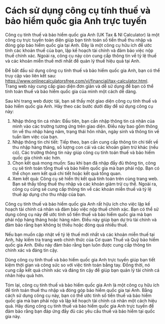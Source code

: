 Cách sử dụng công cụ tính thuế và bảo hiểm quốc gia Anh trực tuyến
==================================================================

Công cụ tính thuế và bảo hiểm quốc gia Anh (UK Tax &amp; NI Calculator) là một công cụ trực tuyến toàn diện giúp bạn tính toán số tiền thuế thu nhập và đóng góp bảo hiểm quốc gia tại Anh. Đây là một công cụ hữu ích để ước tính các khoản thuế của bạn, lập kế hoạch tài chính và đảm bảo việc nộp thuế chính xác. Ngoài ra, công cụ này còn cung cấp thông tin về tỷ lệ thuế và các khoản miễn thuế mới nhất để quản lý thuế hiệu quả tại Anh.

Để bắt đầu sử dụng công cụ tính thuế và bảo hiểm quốc gia Anh, bạn có thể truy cập vào liên kết sau: <https://www.onlinecalculatorsfree.com/vi/financial/tax-calculator.html>. Trang web này cung cấp giao diện đơn giản và dễ sử dụng để bạn có thể tính toán thuế và bảo hiểm quốc gia của mình một cách dễ dàng.

Sau khi trang web được tải, bạn sẽ thấy một giao diện công cụ tính thuế và bảo hiểm quốc gia Anh. Hãy theo các bước dưới đây để sử dụng công cụ này:

1. Nhập thông tin cá nhân: Đầu tiên, bạn cần nhập thông tin cá nhân của mình vào các trường tương ứng trên giao diện. Điều này bao gồm thông tin về thu nhập hàng năm, trạng thái hôn nhân, ngày sinh và thông tin về tuần làm việc của bạn.
2. Nhập thông tin chi tiết: Tiếp theo, bạn cần cung cấp thông tin chi tiết về thu nhập hàng tháng, số lượng con cái và các khoản giảm trừ khác (nếu có). Các trường thông tin này giúp công cụ tính toán thuế và bảo hiểm quốc gia chính xác hơn.
3. Chọn kết quả mong muốn: Sau khi bạn đã nhập đầy đủ thông tin, công cụ sẽ tính toán tổng thuế và bảo hiểm quốc gia mà bạn phải nộp. Bạn có thể chọn xem kết quả chi tiết hoặc kết quả tổng quan.
4. Xem kết quả: Công cụ sẽ hiển thị kết quả tính toán trên cùng trang web. Bạn sẽ thấy tổng thuế thu nhập và các khoản giảm trừ cụ thể. Ngoài ra, công cụ cũng sẽ cung cấp thông tin về các khoản miễn thuế và tỷ lệ thuế áp dụng cho thu nhập của bạn.

Công cụ tính thuế và bảo hiểm quốc gia Anh rất hữu ích cho việc lập kế hoạch tài chính cá nhân và đảm bảo việc nộp thuế chính xác. Bạn có thể sử dụng công cụ này để ước tính số tiền thuế và bảo hiểm quốc gia mà bạn phải nộp hàng tháng hoặc hàng năm. Điều này giúp bạn dự trù tài chính và đảm bảo rằng bạn không bị thiếu hoặc đóng quá nhiều thuế.

Nếu bạn muốn cập nhật về tỷ lệ thuế mới nhất và các khoản miễn thuế tại Anh, hãy kiểm tra trang web chính thức của Cơ quan Thuế và Quỹ bảo hiểm quốc gia Anh. Điều này đảm bảo rằng bạn luôn được cung cấp thông tin chính xác và đáng tin cậy.

Dùng công cụ tính thuế và bảo hiểm quốc gia Anh trực tuyến giúp bạn tiết kiệm thời gian và công sức so với việc tính toán bằng tay. Đồng thời, nó cung cấp kết quả chính xác và đáng tin cậy để giúp bạn quản lý tài chính cá nhân hiệu quả hơn.

Tóm lại, công cụ tính thuế và bảo hiểm quốc gia Anh là một công cụ hữu ích để tính toán thuế thu nhập và đóng góp bảo hiểm quốc gia tại Anh. Bằng cách sử dụng công cụ này, bạn có thể ước tính số tiền thuế và bảo hiểm quốc gia mà bạn phải nộp và lập kế hoạch tài chính cá nhân một cách hiệu quả. Hãy dùng công cụ tính thuế và bảo hiểm quốc gia Anh trực tuyến để đảm bảo rằng bạn đáp ứng đầy đủ các yêu cầu thuế và bảo hiểm tại quốc gia này.